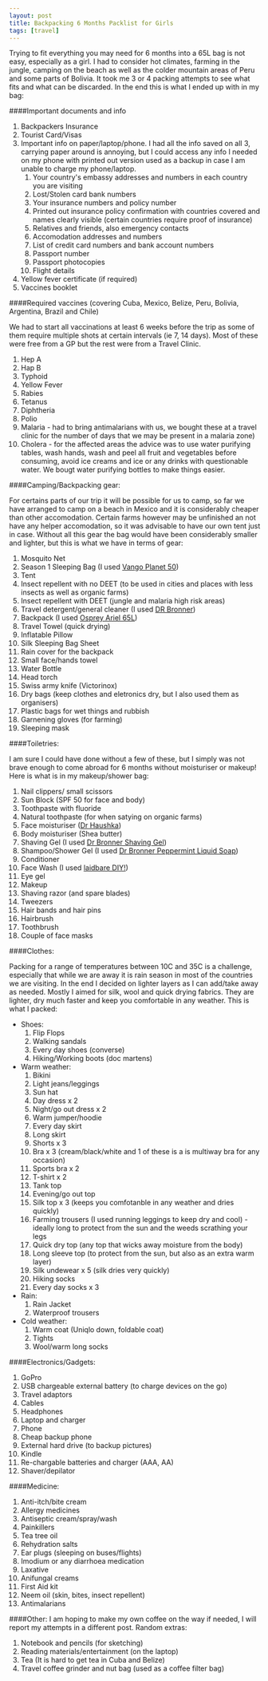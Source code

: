 ```yaml
---
layout: post
title: Backpacking 6 Months Packlist for Girls
tags: [travel]
---
```


Trying to fit everything you may need for 6 months into a 65L bag is not easy, especially as a girl. I had to consider hot climates, farming in the jungle, camping on the beach as well as the colder mountain areas of Peru and some parts of Bolivia. It took me 3 or 4 packing attempts to see what fits and what can be discarded. In the end this is what I ended up with in my bag:

####Important documents and info

1. Backpackers Insurance
2. Tourist Card/Visas
3. Important info on paper/laptop/phone. I had all the info saved on all 3, carrying paper around is annoying, but I could access any info I needed on my phone with printed out version used as a backup in case I am unable to charge my phone/laptop. 
	1. Your country's embassy addresses and numbers in each country you are visiting
	2. Lost/Stolen card bank numbers
	3. Your insurance numbers and policy number
	4. Printed out insurance policy confirmation with countries covered and names clearly visible (certain countries require proof of insurance)
	4. Relatives and friends, also emergency contacts
	5. Accomodation addresses and numbers
	6. List of credit card numbers and bank account numbers
	7. Passport number
	8. Passport photocopies
	9. Flight details
4. Yellow fever certificate (if required)
5. Vaccines booklet

####Required vaccines (covering Cuba, Mexico, Belize, Peru, Bolivia, Argentina, Brazil and Chile)

We had to start 
all vaccinations at least 6 weeks before the trip as some of them require multiple shots at certain intervals (ie 7, 14 days). Most of these were free from a GP but the rest were from a Travel Clinic.

1. Hep A
2. Hap B
3. Typhoid
4. Yellow Fever
5. Rabies
6. Tetanus
7. Diphtheria
8. Polio
9. Malaria - had to bring antimalarians with us, we bought these at a travel clinic for the number of days that we may be present in a malaria zone)
10. Cholera - for the affected areas the advice was to use water purifying tables, wash hands, wash and peel all fruit and vegetables before consuming, avoid ice creams and ice or any drinks with questionable water. We bougt water purifying bottles to make things easier.

####Camping/Backpacking gear:

For certains parts of our trip it will be possible for us to camp, so far we have arranged to camp on a beach in Mexico and it is considerably cheaper than other accomodation. Certain farms however may be unfinished an not have any helper accomodation, so it was advisable to have our own tent just in case. Without all this gear the bag would have been considerably smaller and lighter, but this is what we have in terms of gear:

1. Mosquito Net
2. Season 1 Sleeping Bag (I used [Vango Planet 50](http://www.gapyeartravelstore.com/vango-1-2-season-planet-50-sleeping-bag.html))	 
3. Tent
4. Insect repellent with no DEET (to be used in cities and places with less insects as well as organic farms)
5. Insect repellent with DEET (jungle and malaria high risk areas)
6. Travel detergent/general cleaner (I used [DR Bronner](http://www.drbronner.co.uk/sal-suds-liquid-cleaner-1/))
7. Backpack (I used [Osprey Ariel 65L]())
8. Travel Towel (quick drying)
9. Inflatable Pillow	 	 	 	 	 
10. Silk Sleeping Bag Sheet	 
11. Rain cover for the backpack
12. Small face/hands towel
13. Water Bottle
14. Head torch
15. Swiss army knife (Victorinox)
16. Dry bags (keep clothes and eletronics dry, but I also used them as organisers)
17. Plastic bags for wet things and rubbish
18. Garnening gloves (for farming)
19. Sleeping mask


####Toiletries:

I am sure I could have done without a few of these, but I simply was not brave enough to come abroad for 6 months without moisturiser or makeup! Here is what is in my makeup/shower bag:

1. Nail clippers/ small scissors
2. Sun Block (SPF 50 for face and body)
3. Toothpaste with fluoride
4. Natural toothpaste (for when satying on organic farms)
5. Face moisturiser ([Dr Haushka](http://www.drhaushka.com/))
6. Body moisturiser (Shea butter)
7. Shaving Gel (I used [Dr Bronner Shaving Gel](http://www.drbronner.co.uk/organic-spearmint-peppermint-shaving-gel-208-ml/)) 
8. Shampoo/Shower Gel (I used [Dr Bronner Peppermint Liquid Soap](http://www.drbronner.co.uk/peppermint-liquid-soap-1/))
9. Conditioner 
10. Face Wash (I used [laidbare DIY!](http://www.naturisimo.com/products.cfm?id=1917&nme=lai))
11. Eye gel
12. Makeup
13. Shaving razor (and spare blades)
14. Tweezers
15. Hair bands and hair pins
16. Hairbrush
17. Toothbrush
18. Couple of face masks

####Clothes:

Packing for a range of temperatures between 10C and 35C is a challenge, especially that while we are away it is rain season in most of the countries we are visiting.  In the end I decided on lighter layers as I can add/take away as needed. Mostly I aimed for silk, wool and quick drying fabrics. They are lighter, dry much faster and keep you comfortable in any weather. This is what I packed:

- Shoes:
	1. Flip Flops
	2. Walking sandals
	3. Every day shoes (converse)
	4. Hiking/Working boots (doc martens)
- Warm weather:
	1. Bikini
	2. Light jeans/leggings
	3. Sun hat
	4. Day dress x 2
	5. Night/go out dress x 2
	6. Warm jumper/hoodie
	7. Every day skirt
	8. Long skirt
	9. Shorts x 3
	1. Bra x 3 (cream/black/white and 1 of these is a is multiway bra for any occasion)
	1. Sports bra x 2
	1. T-shirt x 2
	1. Tank top
	1. Evening/go out top
	1. Silk top x 3 (keeps you comfotanble in any weather and dries quickly)
	1. Farming trousers (I used running leggings to keep dry and cool) - ideally long to protect from the sun and the weeds scrathing your legs
	1. Quick dry top (any top that wicks away moisture from the body)
	1. Long sleeve top (to protect from the sun, but also as an extra warm layer)
	1. Silk undewear x 5 (silk dries very quickly)
	2. Hiking socks
	2. Every day socks x 3
- Rain:
	1. Rain Jacket
	4. Waterproof trousers
- Cold weather:
	1. Warm coat (Uniqlo down, foldable coat)
	2. Tights
	3. Wool/warm long socks


####Electronics/Gadgets:

1. GoPro	 	 	 
2. USB chargeable external battery (to charge devices on the go)
3. Travel adaptors
4. Cables
5. Headphones
6. Laptop and charger
7. Phone
8. Cheap backup phone
9. External hard drive (to backup pictures)
10. Kindle
11. Re-chargable batteries and charger (AAA, AA)
12. Shaver/depilator

####Medicine:

1. Anti-itch/bite cream
2. Allergy medicines	 	 	 	 	 
3. Antiseptic cream/spray/wash	 	 	 	 
4. Painkillers	 	 	 	 	 
5. Tea tree oil	 	 	 	 
6. Rehydration salts	 	 	 	 
7. Ear plugs (sleeping on buses/flights)
8. Imodium or any diarrhoea medication	 	 	 	 	 
9. Laxative 	 	
10. Anifungal creams	 	 	 	 
11. First Aid kit	 
12. Neem oil (skin, bites, insect repellent)
13. Antimalarians

####Other:
I am hoping to make my own coffee on the way if needed, I will report my attempts in a different post. Random extras:

1. Notebook and pencils (for sketching)	
2. Reading materials/entertainment (on the laptop)
3. Tea (It is hard to get tea in Cuba and Belize)
4. Travel coffee grinder and nut bag (used as a coffee filter bag) 	 	 	 	 
